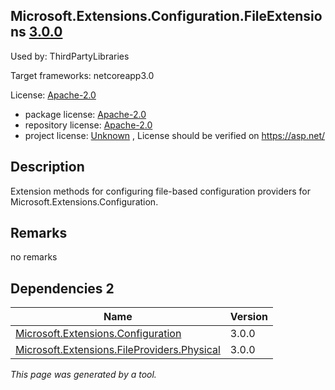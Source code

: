 Microsoft.Extensions.Configuration.FileExtensions [3.0.0](https://www.nuget.org/packages/Microsoft.Extensions.Configuration.FileExtensions/3.0.0)
--------------------

Used by: ThirdPartyLibraries

Target frameworks: netcoreapp3.0

License: [Apache-2.0](../../../../licenses/apache-2.0) 

- package license: [Apache-2.0](https://licenses.nuget.org/Apache-2.0) 
- repository license: [Apache-2.0](https://github.com/aspnet/Extensions) 
- project license: [Unknown](https://asp.net/) , License should be verified on https://asp.net/

Description
-----------
Extension methods for configuring file-based configuration providers for Microsoft.Extensions.Configuration.

Remarks
-----------
no remarks


Dependencies 2
-----------

|Name|Version|
|----------|:----|
|[Microsoft.Extensions.Configuration](../../../../packages/nuget.org/microsoft.extensions.configuration/3.0.0)|3.0.0|
|[Microsoft.Extensions.FileProviders.Physical](../../../../packages/nuget.org/microsoft.extensions.fileproviders.physical/3.0.0)|3.0.0|

*This page was generated by a tool.*